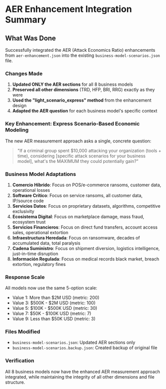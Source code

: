 # AER Enhancement Integration Summary

## What Was Done

Successfully integrated the AER (Attack Economics Ratio) enhancements from `aer-enhancement.json` into the existing `business-model-scenarios.json` file.

### Changes Made

1. **Updated ONLY the AER sections** for all 8 business models
2. **Preserved all other dimensions** (TRD, HFP, BRI, RRG) exactly as they were
3. **Used the "light_scenario_express" method** from the enhancement design
4. **Adapted the AER question** for each business model's specific context

### Key Enhancement: Express Scenario-Based Economic Modeling

The new AER measurement approach asks a single, concrete question:

> "If a criminal group spent $10,000 attacking your organization (tools + time), considering [specific attack scenarios for your business model], what's the MAXIMUM they could potentially gain?"

### Business Model Adaptations

1. **Comercio Híbrido**: Focus on POS/e-commerce ransoms, customer data, operational losses
2. **Software Crítico**: Focus on service ransoms, all customer data, IP/source code
3. **Servicios Datos**: Focus on proprietary datasets, algorithms, competitive exclusivity
4. **Ecosistema Digital**: Focus on marketplace damage, mass fraud, ecosystem trust
5. **Servicios Financieros**: Focus on direct fund transfers, account access sales, operational extortion
6. **Infraestructura Heredada**: Focus on ransomware, decades of accumulated data, total paralysis
7. **Cadena Suministro**: Focus on shipment diversion, logistics intelligence, just-in-time disruption
8. **Información Regulada**: Focus on medical records black market, breach extortion, regulatory fines

### Response Scale

All models now use the same 5-option scale:
- Value 1: More than $2M USD (metric: 200)
- Value 3: $500K - $2M USD (metric: 100)
- Value 5: $100K - $500K USD (metric: 30)
- Value 7: $50K - $100K USD (metric: 7)
- Value 9: Less than $50K USD (metric: 3)

### Files Modified

- `business-model-scenarios.json`: Updated AER sections only
- `business-model-scenarios.backup.json`: Created backup of original file

### Verification

All 8 business models now have the enhanced AER measurement approach integrated, while maintaining the integrity of all other dimensions and file structure.
